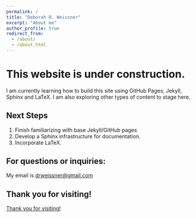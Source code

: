 ```yaml
---
permalink: /
title: "Deborah R. Weissner"
excerpt: "About me"
author_profile: true
redirect_from: 
  - /about/
  - /about.html
---
```



This website is under construction. 
======
I am currently learning how to build this site using GitHub Pages, Jekyll, Sphinx and LaTeX. I am also exploring other types of content to stage here. 

Next Steps
------
1. Finish familiarizing with base Jekyll/GitHub pages
1. Develop a Sphinx infrastructure for documentation.
1. Incorporate LaTeX.


For questions or inquiries:
------
My email is [drweissner@gmail.com](mailto:drweissner@gmail.com)



Thank you for visiting!
------
[Thank you for visiting!](/images/Family.jpg)

